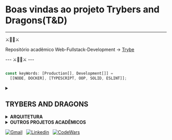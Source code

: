 # Boas vindas ao projeto Trybers and Dragons(T&D)

---
⚔️🐉🐲⚔️

Repositório acadêmico
Web-Fullstack-Development -> [Trybe](https://www.betrybe.com/)

--- ⚔️🐉🐲⚔️ ---

```typescript

const keyWords: [Production[], Development[]] = 
  [[NODE, DOCKER], [TYPESCRIPT, OOP, SOLID, ESLINT]];

```

<details>

<summary>

## TRYBERS AND DRAGONS

</summary>

- 🧝 Em Trybers & Dragons, projeto desenvolvido no módulo ***backend***, construímos um simples sistema de batalhas inspirado em RPGs e fantasias medievais que simulam um universo mágico! 🦄🐲

- 💻⌨️:
Para isso, aplicamos os conceitos de ***OOP*** construindo e implementando classes que constroem personagens e simulam batalhas.
Também nos baseamos nos princípio ***SOLID***, organizando propósitos específicos para representar nossas entidades de maneira concisa.
A arquitetura dos diretórios e arquivos repete um padrão para auxiliar com que que cada classe aceite extensões de forma segura.
Tudo isso utilizando ***TypeScript***, auxiliando a aplicação da "sub-tipagem comportamental" com cada interface cumprindo um objetivo único. 🧑‍💻👊


## PARA RODAR O PROJETO

1. Docker:

> Com o docker e docker compose instalado (em versões mais atualizadas do docker o composer vem por default), execute:
>
> ```bash
> docker compose up
> ```
>
> e ✨✨✨ pronto!
> ❗**OBSERVAÇÃO** Para este projeto, o comando acima cria container, o executa e o serviço é parado. Para executar o script novamente, reinicie o container criado, ou desça a rede criada (docker compose down) e o crie novamente.

2. Local:

> Clone o repositório, entre na pasta raiz, instale as dependências e rode o projeto:
>
> ```bash
>
> git clone git@github.com:FaelCaporali/acdProj-trybers-and-dragons.git && cd acdProj-trybers-and-dragons && npm i && npm start
>
> ```

## SCRIPTS

- start: roda os scripts do projeto e imprime em seu console o resultado da simulação da batalha.
- lint: Executa o ESLint no projeto.

</details>

<details>
  <summary><strong>ARQUITETURA</strong></summary>

```tree

src
├── Archetypes        -> Classes que representam possíveis arquétipos implementados em personagens
│   ├── index.ts      -> Organizador de classes da entidade "Arquétipos"
│   ├── Archetype.ts  -> Uma classe abstrata contendo conceitos inatos comuns às classes da entidade
│   └── *.ts          -> Demais classes que representam arquétipos a serem implementadas em personagens
|
├── Battle            -> Classes que implementadas, representam batalhas entre personagens
│   ├── Battle.ts     -> Classe abstrata
│   ├── index.ts      -> Organizador
│   └── *.ts          -> demais classes que recebem personagens para implementações
|
├── Fighter           -> Interfaces de personagens
|
├── helpers           -> Funções auxiliares globais
|
├── Races             -> Classes que representam possíveis raças implementadas em personagens
│   ├── index.ts      -> Organizador
│   ├── Race.ts       -> Classe abstrata
│   └── *.ts          -> Demais classes que representam raças a serem implementadas em personagens
|
├── Character.ts      -> Classe que constrói uma personagem
├── Dragon.ts         -> SubClasse de monstro
├── Energy.ts         -> Classe usada em construção de uma personagem
├── index.ts          -> script de implementações
└── Monster.ts        -> Classe que constrói uma personagem

```

</details>

<details>
  <summary><strong>OUTROS PROJETOS ACADÊMICOS</strong></summary>

> <details>
>   <summary>FUNDAMENTOS</summary>
>
> - [ ] 1.01 - Lessons learned
> - [ ] 1.02 - Pixels art
> - [ ] 1.03 - Meme generator
> - [ ] 1.04 - Color guess
> - [ ] 1.05 - Mystery letter
> - [ ] 1.05 - TrybeWarts
> - [ ] 1.06 - Testes unitários
> - [ ] 1.07 - Zoo Functions
> - [ ] 1.08 - Shopping cart
>
> </details>

> <details>
>   <summary>FRONTEND</summary>
>
> - [ ] 2.01 - Solar system
> - [ ] 2.02 - Tryunfo
> - [ ] 2.03 - Trybe tunes
> - [ ] 2.04 - FrontEnd online store
> - [ ] 2.05 - React testing library
> - [ ] 2.06 - Trybe wallet
> - [ ] 2.07 - Trivia game
> - [ ] 2.08 - StarWars planets
> - [ ] 2.09 - Recipes App
>
> </details>

> <details open>
>   <summary>BACKEND</summary>
>
> - [ ] 3.01 - Docker to-do list
> - [ ] 3.02 - MySQL - all for one
> - [ ] 3.03 - MySQL - one for all
> - [ ] 3.04 - Talker manager
> - [ ] 3.05 - Store manager
> - [ ] 3.06 - Stranger Things
> - [ ] 3.07 - Trybesmith
> - [x] 3.08 - Trybers and Dragons ⚔️🐉**você está aqui!**🐲⚔️
> - [ ] 3.09 - Trybe futebol clube
> - [ ] 3.10 - E-commerce
> - [ ] 3.11 - Car shop
> - [ ] 3.12 - Delivery app
>
> </details>

> <details>
>   <summary>CIÊNCIAS DA COMPUTAÇÃO</summary>
>
> - [ ] 4.01 - Job insights
> - [ ] 4.02 - Relatório de estoque
> - [ ] 4.03 - Tech news
> - [ ] 4.04 - Algoritmos
> - [ ] 4.05 - TING - Trybe is not google
> - [ ] 4.06 - Restaurant orders
>
> </details>

</details>

[![Gmail](https://img.shields.io/badge/Gmail-D14836?style=for-the-badge&logo=gmail&logoColor=white)](mailto:rafelhon@gmail.com) &nbsp;
[![Linkedin](https://img.shields.io/badge/LinkedIn-0077B5?style=for-the-badge&logo=linkedin&logoColor=white)](https://www.linkedin.com/in/faelcaporali/) &nbsp;
[![CodeWars](https://img.shields.io/badge/Codewars-B1361E?style=for-the-badge&logo=Codewars&logoColor=white)](https://www.codewars.com/users/MudSailor) &nbsp;
